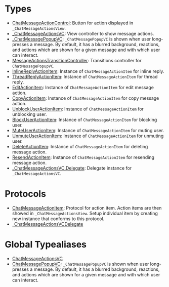 # Types

  - [ChatMessageActionControl](/ChatMessageActionControl):
    Button for action displayed in `_ChatMessageActionsView`.
  - [\_ChatMessageActionsVC](/_ChatMessageActionsVC):
    View controller to show message actions.
  - [\_ChatMessagePopupVC](/_ChatMessagePopupVC):
    `_ChatMessagePopupVC` is shown when user long-presses a message.
    By default, it has a blurred background, reactions, and actions which are shown for a given message
    and with which user can interact.
  - [MessageActionsTransitionController](/MessageActionsTransitionController):
    Transitions controller for `ChatMessagePopupVC`.
  - [InlineReplyActionItem](/InlineReplyActionItem):
    Instance of `ChatMessageActionItem` for inline reply.
  - [ThreadReplyActionItem](/ThreadReplyActionItem):
    Instance of `ChatMessageActionItem` for thread reply.
  - [EditActionItem](/EditActionItem):
    Instance of `ChatMessageActionItem` for edit message action.
  - [CopyActionItem](/CopyActionItem):
    Instance of `ChatMessageActionItem` for copy message action.
  - [UnblockUserActionItem](/UnblockUserActionItem):
    Instance of `ChatMessageActionItem` for unblocking user.
  - [BlockUserActionItem](/BlockUserActionItem):
    Instance of `ChatMessageActionItem` for blocking user.
  - [MuteUserActionItem](/MuteUserActionItem):
    Instance of `ChatMessageActionItem` for muting user.
  - [UnmuteUserActionItem](/UnmuteUserActionItem):
    Instance of `ChatMessageActionItem` for unmuting user.
  - [DeleteActionItem](/DeleteActionItem):
    Instance of `ChatMessageActionItem` for deleting message action.
  - [ResendActionItem](/ResendActionItem):
    Instance of `ChatMessageActionItem` for resending message action.
  - [\_ChatMessageActionsVC.Delegate](/_ChatMessageActionsVC_Delegate):
    Delegate instance for `_ChatMessageActionsVC`.

# Protocols

  - [ChatMessageActionItem](/ChatMessageActionItem):
    Protocol for action item.
    Action items are then showed in `_ChatMessageActionsView`.
    Setup individual item by creating new instance that conforms to this protocol.
  - [\_ChatMessageActionsVCDelegate](/_ChatMessageActionsVCDelegate)

# Global Typealiases

  - [ChatMessageActionsVC](/ChatMessageActionsVC)
  - [ChatMessagePopupVC](/ChatMessagePopupVC):
    `_ChatMessagePopupVC` is shown when user long-presses a message.
    By default, it has a blurred background, reactions, and actions which are shown for a given message
    and with which user can interact.
